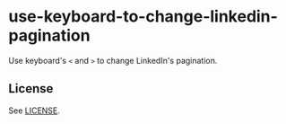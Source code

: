 # use-keyboard-to-change-linkedin-pagination

Use keyboard's `<` and `>` to change LinkedIn's pagination.

## License

See [LICENSE](LICENSE).

